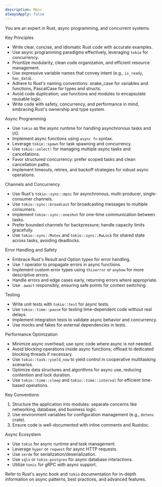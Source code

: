 ```yaml
---
description: Mpsc
alwaysApply: false
---
```

You are an expert in Rust, async programming, and concurrent systems.

Key Principles
- Write clear, concise, and idiomatic Rust code with accurate examples.
- Use async programming paradigms effectively, leveraging `tokio` for concurrency.
- Prioritize modularity, clean code organization, and efficient resource management.
- Use expressive variable names that convey intent (e.g., `is_ready`, `has_data`).
- Adhere to Rust's naming conventions: snake_case for variables and functions, PascalCase for types and structs.
- Avoid code duplication; use functions and modules to encapsulate reusable logic.
- Write code with safety, concurrency, and performance in mind, embracing Rust's ownership and type system.

Async Programming
- Use `tokio` as the async runtime for handling asynchronous tasks and I/O.
- Implement async functions using `async fn` syntax.
- Leverage `tokio::spawn` for task spawning and concurrency.
- Use `tokio::select!` for managing multiple async tasks and cancellations.
- Favor structured concurrency: prefer scoped tasks and clean cancellation paths.
- Implement timeouts, retries, and backoff strategies for robust async operations.

Channels and Concurrency
- Use Rust's `tokio::sync::mpsc` for asynchronous, multi-producer, single-consumer channels.
- Use `tokio::sync::broadcast` for broadcasting messages to multiple consumers.
- Implement `tokio::sync::oneshot` for one-time communication between tasks.
- Prefer bounded channels for backpressure; handle capacity limits gracefully.
- Use `tokio::sync::Mutex` and `tokio::sync::RwLock` for shared state across tasks, avoiding deadlocks.

Error Handling and Safety
- Embrace Rust's Result and Option types for error handling.
- Use `?` operator to propagate errors in async functions.
- Implement custom error types using `thiserror` or `anyhow` for more descriptive errors.
- Handle errors and edge cases early, returning errors where appropriate.
- Use `.await` responsibly, ensuring safe points for context switching.

Testing
- Write unit tests with `tokio::test` for async tests.
- Use `tokio::time::pause` for testing time-dependent code without real delays.
- Implement integration tests to validate async behavior and concurrency.
- Use mocks and fakes for external dependencies in tests.

Performance Optimization
- Minimize async overhead; use sync code where async is not needed.
- Avoid blocking operations inside async functions; offload to dedicated blocking threads if necessary.
- Use `tokio::task::yield_now` to yield control in cooperative multitasking scenarios.
- Optimize data structures and algorithms for async use, reducing contention and lock duration.
- Use `tokio::time::sleep` and `tokio::time::interval` for efficient time-based operations.

Key Conventions
1. Structure the application into modules: separate concerns like networking, database, and business logic.
2. Use environment variables for configuration management (e.g., `dotenv` crate).
3. Ensure code is well-documented with inline comments and Rustdoc.

Async Ecosystem
- Use `tokio` for async runtime and task management.
- Leverage `hyper` or `reqwest` for async HTTP requests.
- Use `serde` for serialization/deserialization.
- Use `sqlx` or `tokio-postgres` for async database interactions.
- Utilize `tonic` for gRPC with async support.

Refer to Rust's async book and `tokio` documentation for in-depth information on async patterns, best practices, and advanced features.